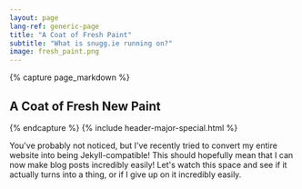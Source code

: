 ```yaml
---
layout: page
lang-ref: generic-page
title: "A Coat of Fresh Paint"
subtitle: "What is snugg.ie running on?"
image: fresh_paint.png
---
```


{% capture page_markdown %}
## A Coat of Fresh New Paint
{% endcapture %}
{% include header-major-special.html %}

You've probably not noticed, but I've recently tried to convert my entire website into being Jekyll-compatible! This should hopefully mean that I can now make blog posts incredibly easily! Let's watch this space and see if it actually turns into a thing, or if I give up on it incredibly easily.